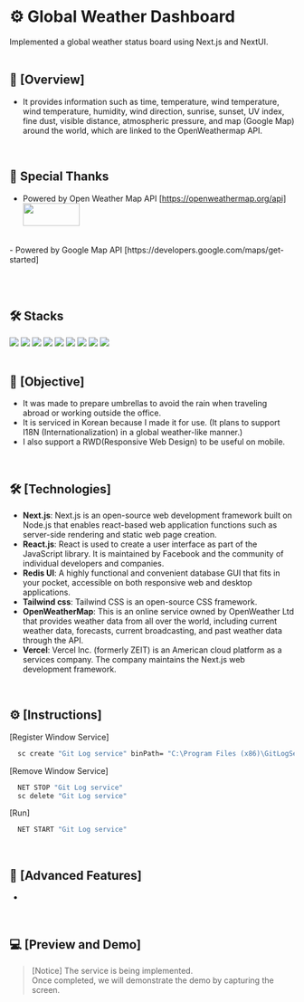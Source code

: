# ⚙️ Global Weather Dashboard <br/>
 Implemented a global weather status board using Next.js and NextUI.
<br/>
<br/>

## 📢 [Overview]
- It provides information such as time, temperature, wind temperature, wind temperature, humidity, wind direction, sunrise, sunset, UV index, fine dust, visible distance, atmospheric pressure, and map (Google Map) around the world, which are linked to the OpenWeathermap API.
<br/>

## 🙏 Special Thanks
- Powered by Open Weather Map API [https://openweathermap.org/api] <br/>
<img src="https://github.com/user-attachments/assets/9cbeb288-559d-4334-a3f5-3391a6ad8f3f" width=100 height=40 /> <br/>
 <br/>
- Powered by Google Map API [https://developers.google.com/maps/get-started] <br/>


<br/><br/>

## 🛠️ Stacks
<img src="https://img.shields.io/badge/Next.js-000000?logo=Next.js&logoColor=white"/> <img src="https://img.shields.io/badge/React.js-%2320232a.svg?&logo=react&logoColor=%2361DAFB"/> <img src="https://img.shields.io/badge/radix%20ui-161618.svg?logo=radix-ui&logoColor=white" /> <img src="https://img.shields.io/badge/Tailwind CSS-06B6D4?logo=Tailwind CSS&logoColor=white"/> <img src="https://img.shields.io/badge/typescript-%23007ACC.svg?logo=typescript&logoColor=white"/> <img src="https://img.shields.io/badge/javascript-%23323330.svg?&logo=javascript&logoColor=%23F7DF1E"/> <img src="https://img.shields.io/badge/html5-%23E34F26.svg?&logo=html5&logoColor=white" /> <img src="https://img.shields.io/badge/CSS3-1572B6?logo=css3&logoColor=white"/> <img src="https://img.shields.io/badge/Vercel-000000?logo=Vercel&logoColor=white"/> <br/><br/>

## 🚩 [Objective]
- It was made to prepare umbrellas to avoid the rain when traveling abroad or working outside the office.
- It is serviced in Korean because I made it for use. (It plans to support I18N (Internationalization) in a global weather-like manner.)
- I also support a RWD(Responsive Web Design) to be useful on mobile.
<br/>

## 🛠️ [Technologies]
- **Next.js**: Next.js is an open-source web development framework built on Node.js that enables react-based web application functions such as server-side rendering and static web page creation.
- **React.js**: React is used to create a user interface as part of the JavaScript library. It is maintained by Facebook and the community of individual developers and companies.
- **Redis UI**: A highly functional and convenient database GUI that fits in your pocket, accessible on both responsive web and desktop applications.
- **Tailwind css**: Tailwind CSS is an open-source CSS framework.
- **OpenWeatherMap**: This is an online service owned by OpenWeather Ltd that provides weather data from all over the world, including current weather data, forecasts, current broadcasting, and past weather data through the API.
- **Vercel**: Vercel Inc. (formerly ZEIT) is an American cloud platform as a services company. The company maintains the Next.js web development framework.
<br/>

## ⚙️ [Instructions]

[Register Window Service]
```bash
  sc create "Git Log service" binPath= "C:\Program Files (x86)\GitLogService\GitLogService.exe"
```

[Remove Window Service]
```bash
  NET STOP "Git Log service"
  sc delete "Git Log service"
```

[Run]
```bash
  NET START "Git Log service"
```
<br/>

## 📌 [Advanced Features]
*
<br/>

## 💻 [Preview and Demo]
>
> [Notice]
>The service is being implemented. 
> <br/>
> Once completed, we will demonstrate the demo by capturing the screen.<br/>
>
>
>


<br/>
<br/>
